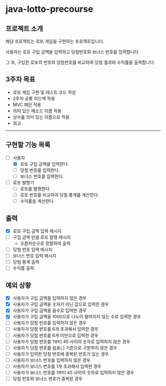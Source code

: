 # java-lotto-precourse

## 프로젝트 소개

해당 프로젝트는 로또 게임을 구현하는 프로젝트입니다.

사용자는 로또 구입 금액을 입력하고 당첨번호와 보너스 번호를 입력합니다.

그 후, 구입한 로또의 번호와 당첨번호를 비교하여 당첨 결과와 수익률을 출력합니다.

## 3주차 목표

- 로또 게임 구현 및 테스트 코드 작성
- 2주차 공통 피드백 적용
- MVC 패턴 적용
- 의미 있는 메소드 이름 적용
- 상수를 의미 있는 이름으로 적용
- 회고

---

## 구현할 기능 목록

- [ ] 사용자
    - [x] 로또 구입 금액을 입력한다.
    - [ ] 당첨 번호를 입력한다.
    - [ ] 보너스 번호를 입력한다.
- [ ] 로또 발행기
    - [ ] 로또를 발행한다.
    - [ ] 로또 번호를 비교하여 당첨 통계를 계산한다.
    - [ ] 수익률을 계산한다.

## 출력

- [x] 로또 구입 금액 입력 메시지
- [ ] 구입 금액 만큼 로또 발행 메시지
    - 오름차순으로 정렬하여 출력
- [ ] 당첨 번호 입력 메시지
- [ ] 보너스 번호 입력 메시지
- [ ] 당첨 통계 출력
- [ ] 수익률 출력

## 예외 상황

- [x] 사용자가 구입 금액을 입력하지 않은 경우
- [x] 사용자가 구입 금액을 숫자가 아닌 값으로 입력한 경우
- [x] 사용자가 구입 금액을 음수로 입력한 경우
- [x] 사용자가 구입 금액을 1000으로 나누어 떨어지지 않는 수로 입력한 경우
- [ ] 사용자가 당첨 번호를 입력하지 않은 경우
- [ ] 사용자가 당첨 번호를 6개 초과해서 입력한 경우
- [ ] 사용자가 당첨 번호를 6개 미만으로 입력한 경우
- [ ] 사용자가 당첨 번호를 1부터 45 사이의 숫자로 입력하지 않은 경우
- [ ] 사용자가 당첨 번호를 쉼표(,) 기준으로 구분하지 않은 경우
- [ ] 사용자가 입력한 당첨 번호에 중복된 번호가 있는 경우
- [ ] 사용자가 보너스 번호를 입력하지 않은 경우
- [ ] 사용자가 보너스 번호를 1개 초과해서 입력한 경우
- [ ] 사용자가 보너스 번호를 1부터 45 사이의 숫자로 입력하지 않은 경우
- [ ] 당첨 번호와 보너스 번호가 중복된 경우
